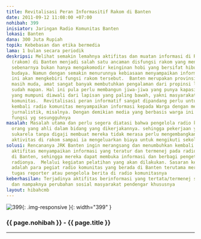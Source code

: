 ```yaml
---
title: Revitalisasi Peran Informasitif Rakom di Banten
date: 2011-09-12 11:08:00 +07:00
nohibah: 399
inisiator: Jaringan Radio Komunitas Banten
lokasi: Banten
dana: 300 Juta Rupiah
topik: Kebebasan dan etika bermedia
lama: 1 bulan secara periodik
deskripsi: Melihat semakin lemahnya aktifitas dan muatan informasi di Radio Komunitas
  (rakom) di Banten menjadi salah satu ancaman disfungsi rakom yang mendasar. Rakom
  sebenarnya bukan hanya mengakomodir keinginan hobi yang bersifat hiburan dan pelestarian
  budaya. Namun dengan semakin menurunnya kebiasaan menyampaikan informasi justru
  ini akan mengkebiri fungsi rakom tersebut.  Banten merupakan provinsi boleh dibilang
  masih muda, amat sangat banyak membutuhkan pengalaman dari propinsi lainnya yang
  sudah mapan. Hal ini pula perlu membangun jiwa-jiwa yang punya kapasitas pengetahuan
  yang mumpuni diawali dari lapisan yang paling bawah, yakni masyarakat melalui radio
  komunitas.  Revitalisasi peran informatif sangat dipandang perlu untuk membiasakan
  kembali radio komunitas menyampaikan informasi kepada Warga dengan melakukan pelatihan-pelatihan
  jurnalistik, misalnya. Dengan demikian media yang berbasis warga ini dapat melaksanakan
  fungsi yg sesungguhnya
masalah: Masalah utama dan perlu segera diatasi bahwa pengelola radio komunitas bukan
  orang yang ahli dalam bidang yang dikerjakannya. sehingga pekerjaan yang hanya secara
  sukarela tanpa digaji membuat mereka tidak merasa perlu mengembangkan profesi pada
  aktivitas di rakom sampai ia mengeluarkan biaya untuk mengikuti sekolah atau kuliah
solusi: Rencananya JRK Banten ingin merangsang dan menumbuhkan kembali fungsi dan
  aktifitas menyampaikan informasi yang teratur dan termenej pada radio komunitas
  di Banten, sehingga mereka dapat membuka informasi dan berbagi pengetahuan dengan
  radionya.  Melalui kegiatan pelatihan yang akan dilakukan. Sasaran kegiatan ini
  adalah para pegiat radio komunitas yang berada di Banten terutama mereka yang mengemban
  tugas reporter atau pengelola berita di radio komunitasnya
keberhasilan: Terjadinya aktifitas berinformasi yang tertata/termenej serta berkesinambungan
  dan nampaknya perubahan sosial masyarakat pendengar khususnya
layout: hibahcmb
---
```


![399](/static/img/hibahcmb/399.png){: .img-responsive }{: width="399" }

### {{ page.nohibah }} - {{ page.title }}

---
